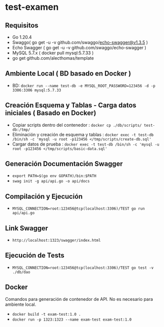 # test-examen

## Requisitos

* Go 1.20.4
* Swaggo( go get -u -v github.com/swaggo/echo-swagger@v1.3.5 )
* Echo Swagger ( go get -u -v github.com/swaggo/echo-swagger )
* MySQL 5.7.x ( docker pull mysql:5.7.33 )
* go get github.com/alecthomas/template
## Ambiente Local ( BD basado en Docker )

* BD: `docker run --name test-db -e MYSQL_ROOT_PASSWORD=123456 -d -p 3306:3306 mysql:5.7.33`

## Creación Esquema y Tablas - Carga datos iniciales ( Basado en Docker)

* Copiar scripts dentro del contenedor : `docker cp ./db/scripts/ test-db:/tmp/`
* Eliminación y creación de esquema y tablas : `docker exec -t test-db /bin/sh -c 'mysql -u root -p123456 </tmp/scripts/create-db.sql'`
* Cargar datos de prueba : `docker exec -t test-db /bin/sh -c 'mysql -u root -p123456 </tmp/scripts/basic-data.sql'`

## Generación Documentación Swagger

* `export PATH=$(go env GOPATH)/bin:$PATH`
* `swag init -g api/api.go -o api/docs`

## Compilación y Ejecución

* `MYSQL_CONNECTION=root:123456@tcp(localhost:3306)/TEST go run api/api.go`

## Link Swagger

* `http://localhost:1323/swagger/index.html`

## Ejecución de Tests

* `MYSQL_CONNECTION=root:123456@tcp(localhost:3306)/TEST go test -v ./db/dao`

## Docker

Comandos para generación de contenedor de API. No es necesario para ambiente local.

* `docker build -t exam-test:1.0 .`
* `docker run -p 1323:1323 --name exam-test exam-test:1.0`
